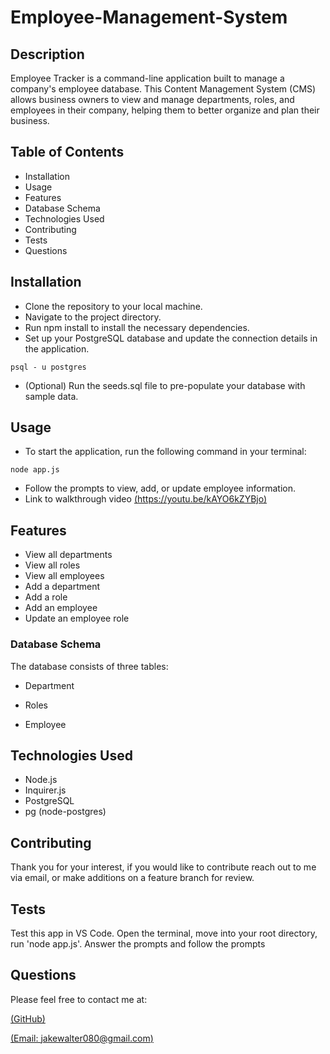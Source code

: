 # Employee-Management-System

## Description
Employee Tracker is a command-line application built to manage a company's employee database. This Content Management System (CMS) allows business owners to view and manage departments, roles, and employees in their company, helping them to better organize and plan their business.

## Table of Contents

- Installation
- Usage
- Features
- Database Schema
- Technologies Used
- Contributing
- Tests
- Questions

## Installation

- Clone the repository to your local machine.
- Navigate to the project directory.
- Run npm install to install the necessary dependencies.
- Set up your PostgreSQL database and update the connection details in the application.
```
psql - u postgres
```
- (Optional) Run the seeds.sql file to pre-populate your database with sample data.

## Usage
- To start the application, run the following command in your terminal:
```
node app.js
```
- Follow the prompts to view, add, or update employee information.
- Link to walkthrough video [(https://youtu.be/kAYO6kZYBjo)](https://youtu.be/kAYO6kZYBjo)

## Features

- View all departments
- View all roles
- View all employees
- Add a department
- Add a role
- Add an employee
- Update an employee role

### Database Schema
The database consists of three tables:

- Department

- Roles

- Employee

## Technologies Used

- Node.js
- Inquirer.js
- PostgreSQL
- pg (node-postgres)

## Contributing

Thank you for your interest, if you would like to contribute reach out to me via email, or make additions on a feature branch for review.

## Tests

Test this app in VS Code. Open the terminal, move into your root directory, run 'node app.js'. Answer the prompts and follow the prompts

## Questions

Please feel free to contact me at:

[(GitHub)](https://github.com/jakewalter080)

[(Email: jakewalter080@gmail.com)](https://jakewalter080@gmail.com)